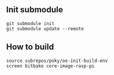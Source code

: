## Init submodule

```
git submodule init
git submodule update --remote
```

## How to build

```
source subrepos/poky/oe-init-build-env
screen bitbake core-image-rasp-pi
```